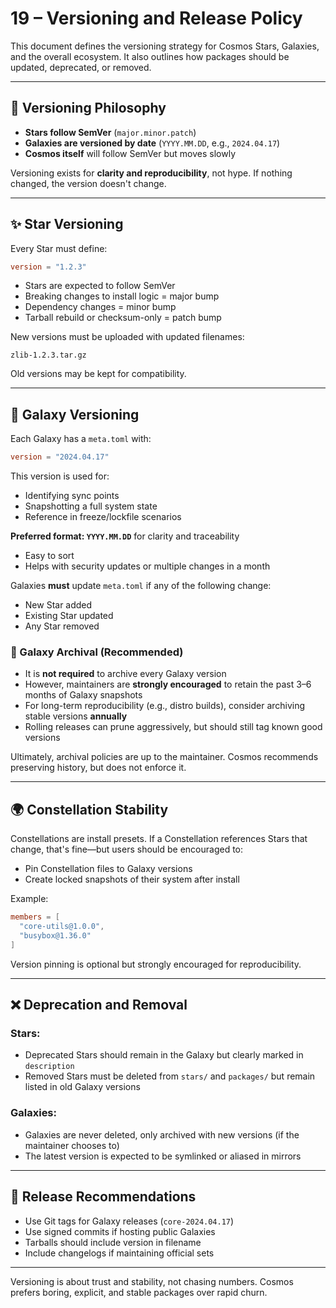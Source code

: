 # 19 – Versioning and Release Policy

This document defines the versioning strategy for Cosmos Stars, Galaxies, and the overall ecosystem. It also outlines how packages should be updated, deprecated, or removed.

---

## 🔄 Versioning Philosophy
- **Stars follow SemVer** (`major.minor.patch`)
- **Galaxies are versioned by date** (`YYYY.MM.DD`, e.g., `2024.04.17`)
- **Cosmos itself** will follow SemVer but moves slowly

Versioning exists for **clarity and reproducibility**, not hype. If nothing changed, the version doesn't change.

---

## ✨ Star Versioning
Every Star must define:
```toml
version = "1.2.3"
```
- Stars are expected to follow SemVer
- Breaking changes to install logic = major bump
- Dependency changes = minor bump
- Tarball rebuild or checksum-only = patch bump

New versions must be uploaded with updated filenames:
```
zlib-1.2.3.tar.gz
```

Old versions may be kept for compatibility.

---

## 🌌 Galaxy Versioning
Each Galaxy has a `meta.toml` with:
```toml
version = "2024.04.17"
```
This version is used for:

- Identifying sync points
- Snapshotting a full system state
- Reference in freeze/lockfile scenarios

**Preferred format: `YYYY.MM.DD`** for clarity and traceability

- Easy to sort
- Helps with security updates or multiple changes in a month

Galaxies **must** update `meta.toml` if any of the following change:

- New Star added
- Existing Star updated
- Any Star removed

### 🔄 Galaxy Archival (Recommended)
- It is **not required** to archive every Galaxy version
- However, maintainers are **strongly encouraged** to retain the past 3–6 months of Galaxy snapshots
- For long-term reproducibility (e.g., distro builds), consider archiving stable versions **annually**
- Rolling releases can prune aggressively, but should still tag known good versions

Ultimately, archival policies are up to the maintainer. Cosmos recommends preserving history, but does not enforce it.

---

## 🌍 Constellation Stability
Constellations are install presets. If a Constellation references Stars that change, that's fine—but users should be encouraged to:

- Pin Constellation files to Galaxy versions
- Create locked snapshots of their system after install

Example:
```toml
members = [
  "core-utils@1.0.0",
  "busybox@1.36.0"
]
```

Version pinning is optional but strongly encouraged for reproducibility.

---

## ❌ Deprecation and Removal
### Stars:
- Deprecated Stars should remain in the Galaxy but clearly marked in `description`
- Removed Stars must be deleted from `stars/` and `packages/` but remain listed in old Galaxy versions

### Galaxies:
- Galaxies are never deleted, only archived with new versions (if the maintainer chooses to)
- The latest version is expected to be symlinked or aliased in mirrors

---

## 🔖 Release Recommendations
- Use Git tags for Galaxy releases (`core-2024.04.17`)
- Use signed commits if hosting public Galaxies
- Tarballs should include version in filename
- Include changelogs if maintaining official sets

---

Versioning is about trust and stability, not chasing numbers. Cosmos prefers boring, explicit, and stable packages over rapid churn.
